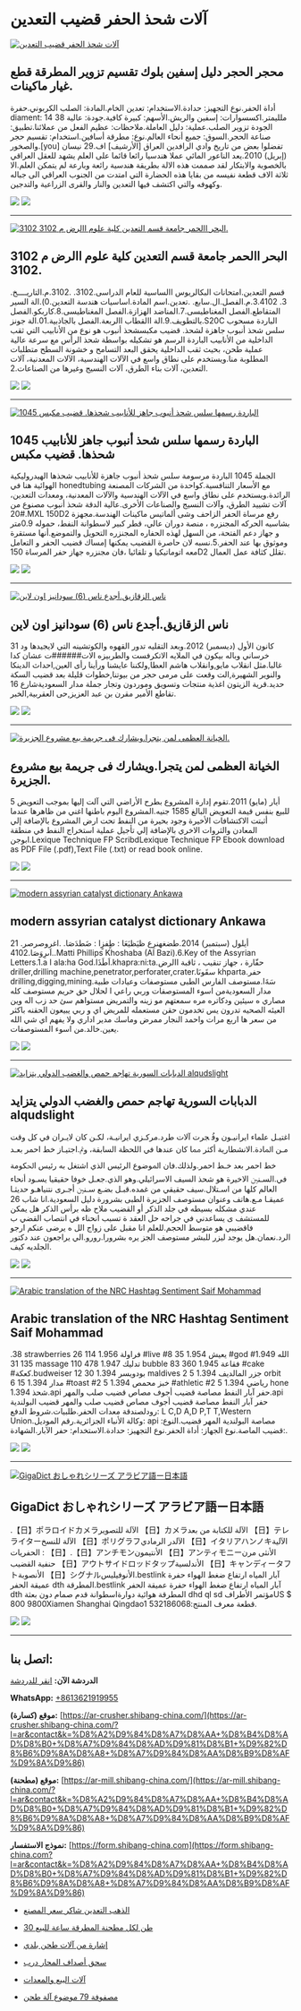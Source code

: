 # آلات شحذ الحفر قضيب التعدين

<a href="https://swt.shibang-china.com/?l=ar&img&k=%D8%A2%D9%84%D8%A7%D8%AA+%D8%B4%D8%AD%D8%B0+%D8%A7%D9%84%D8%AD%D9%81%D8%B1+%D9%82%D8%B6%D9%8A%D8%A8+%D8%A7%D9%84%D8%AA%D8%B9%D8%AF%D9%8A%D9%86" target="_blank">![آلات شحذ الحفر قضيب التعدين](http://static.shibang-china.com/all-800x300/907.jpg)</a>

## محجر الحجر دليل إسفين بلوك تقسيم تزوير المطرقة قطع غيار ماكينات.
أداة الحفر.نوع التجهيز: حدادة.الاستخدام: تعدين الخام.المادة: الصلب الكربوني.حفرة diament: 14 38 ملليمتر.اكسسوارات: إسفين والريش.الأسهم: كبيرة كافية.جودة: عالية الجودة تزوير الصلب.عملية: دليل العاملة.ملاحظات: عظيم الفعل من عملائنا.تطبيق: صناعة الحجر.السوق: جميع أنحاء العالم.نوع: مطرقة أسافين.استخدام: تقسيم حجر والصخور.[you] تفضلوا بعض من تاريخ وادي الرافدين العراق [الأرشيف] اف.29 نيسان (إبريل) 2010.يعد الناعور المائي عملا هندسيا رائعا قائما على العلم يشهد للعقل العراقي بالخصوبة والابتكار لقد صممت هذه الالة بطريقة هندسية رائعة وبارعة لم يتمكن العلم.الا ثلاثة الاف قطعة نفيسه من بقايا هذه الحضارة التي امتدت من الجنوب العراقي الى جباله وكهوفه والتي اكتشف فيها التعدين والنار والقرى الزراعية والتدجين.


<a href="https://whatsapp.shibangsoft.com/WhatsApp.php" target="_blank" title="WhatsApp">![](http://static.shibang-china.com/icon/whatsapp.png)</a> <a href="https://swt.shibang-china.com/?l=ar&icon&k=%D8%A2%D9%84%D8%A7%D8%AA+%D8%B4%D8%AD%D8%B0+%D8%A7%D9%84%D8%AD%D9%81%D8%B1+%D9%82%D8%B6%D9%8A%D8%A8+%D8%A7%D9%84%D8%AA%D8%B9%D8%AF%D9%8A%D9%86" target="_blank">![](http://static.shibang-china.com/icon/chat-ar.png)</a>

---

<a href="https://swt.shibang-china.com/?l=ar&img&k=%D8%A2%D9%84%D8%A7%D8%AA+%D8%B4%D8%AD%D8%B0+%D8%A7%D9%84%D8%AD%D9%81%D8%B1+%D9%82%D8%B6%D9%8A%D8%A8+%D8%A7%D9%84%D8%AA%D8%B9%D8%AF%D9%8A%D9%86" target="_blank">![البحر االحمر جامعة قسم التعدين كلية علوم االرض م 3102 3102.](http://static.shibang-china.com/all-800x300/745.jpg)</a>

## البحر االحمر جامعة قسم التعدين كلية علوم االرض م 3102 3102.
قسم التعدين.امتحانات البكالريوس االساسية للعام الدراسى.3102. .3102.م.التاريــــخ. 3. 3.4102.م.الفصل.ال.سابع. .تعدين.اسم المادة.اساسيات هندسة التعدين.0).الة السير المتقاطع.الفصل المغناطيسى.7.المناضد الهزازة.الفصل المغناطيسى.8.كاربكو.الفصل بالتطويف.9.الة االقطاب االربعة.الفصل بالجاذبية.01.الة جونز.S20C الباردة مسحوب سلس شحذ أنبوب جاهزة لشحذ. قضيب مكبسشحذ أنبوب هو نوع من الأنابيب التي ثقب الداخلية من الأنابيب الباردة الرسم هو تشكيله بواسطة شحذ الرأس مع سرعة عالية عملية طحن، بحيث ثقب الداخلية يحقق البعد التسامح و خشونة السطح متطلبات المطلوبة منا.ويستخدم على نطاق واسع في الآلات الهندسية، الآلات المعدنية، آلات التعدين، آلات بناء الطرق، آلات النسيج وغيرها من الصناعات.2.


<a href="https://whatsapp.shibangsoft.com/WhatsApp.php" target="_blank" title="WhatsApp">![](http://static.shibang-china.com/icon/whatsapp.png)</a> <a href="https://swt.shibang-china.com/?l=ar&icon&k=%D8%A2%D9%84%D8%A7%D8%AA+%D8%B4%D8%AD%D8%B0+%D8%A7%D9%84%D8%AD%D9%81%D8%B1+%D9%82%D8%B6%D9%8A%D8%A8+%D8%A7%D9%84%D8%AA%D8%B9%D8%AF%D9%8A%D9%86" target="_blank">![](http://static.shibang-china.com/icon/chat-ar.png)</a>

---

<a href="https://swt.shibang-china.com/?l=ar&img&k=%D8%A2%D9%84%D8%A7%D8%AA+%D8%B4%D8%AD%D8%B0+%D8%A7%D9%84%D8%AD%D9%81%D8%B1+%D9%82%D8%B6%D9%8A%D8%A8+%D8%A7%D9%84%D8%AA%D8%B9%D8%AF%D9%8A%D9%86" target="_blank">![1045 الباردة رسمها سلس شحذ أنبوب جاهز للأنابيب شحذها. قضيب مكبس](http://static.shibang-china.com/all-800x300/740.jpg)</a>

## 1045 الباردة رسمها سلس شحذ أنبوب جاهز للأنابيب شحذها. قضيب مكبس
الجملة 1045 الباردة مرسومة سلس شحذ أنبوب جاهزة للأنابيب شحذها الهيدروليكية الهوائية هنا في honedtubing مع الأسعار التنافسية.كواحدة من الشركات المصنعة الرائدة.ويستخدم على نطاق واسع في الآلات الهندسية والآلات المعدنية، ومعدات التعدين، آلات تشييد الطرق، وآلات النسيج والصناعات الأخرى.عالية الدقة شحذ أنبوب مصنوع من 20#.MXL 150D2 رفع مرساة الحفر الزاحف وشى ألماتيس ماكينات الهندسة.مجهزة بشاسيه الحركه المجنزره ، منصة دوران عالي، قطر كبير لاسطوانة النفط، حموله 0.9متر و جهاز دعم الفتحة، من السهل لهذه الحفاره المجنزره التحويل والتموضع.أنها مستقرة وموثوق بها عند الحفر.5.نسبه لان حاصرة القضيب يمكنها إمساك قضيب الحفر و التعامل معه اتوماتيكيا و تلقائيا ،فان مجنزره جهاز حفر المرساة 150D2 تقلل كثافة عمل العمال.


<a href="https://whatsapp.shibangsoft.com/WhatsApp.php" target="_blank" title="WhatsApp">![](http://static.shibang-china.com/icon/whatsapp.png)</a> <a href="https://swt.shibang-china.com/?l=ar&icon&k=%D8%A2%D9%84%D8%A7%D8%AA+%D8%B4%D8%AD%D8%B0+%D8%A7%D9%84%D8%AD%D9%81%D8%B1+%D9%82%D8%B6%D9%8A%D8%A8+%D8%A7%D9%84%D8%AA%D8%B9%D8%AF%D9%8A%D9%86" target="_blank">![](http://static.shibang-china.com/icon/chat-ar.png)</a>

---

<a href="https://swt.shibang-china.com/?l=ar&img&k=%D8%A2%D9%84%D8%A7%D8%AA+%D8%B4%D8%AD%D8%B0+%D8%A7%D9%84%D8%AD%D9%81%D8%B1+%D9%82%D8%B6%D9%8A%D8%A8+%D8%A7%D9%84%D8%AA%D8%B9%D8%AF%D9%8A%D9%86" target="_blank">![ناس الزقازيق.أجدع ناس (6) سودانيز اون لاين](http://static.shibang-china.com/all-800x300/522.jpg)</a>

## ناس الزقازيق.أجدع ناس (6) سودانيز اون لاين
31 كانون الأول (ديسمبر) 2012.وبعد التقليه تدور القهوه والكوتشينه التي لايجيدها ود خرساني وباله بيكون في الملايه الاتكرفست والطربيزه الات######ت عشان كدا غالبا.مثل انقلاب مايو,وانقلاب هاشم العطا,ولكننا عايشنا ورأينا رأى العين,احداث الدينكا والنوير الشهيرة,الت وقعت على مرمى حجر من بيوتنا,خطوات قليلة بعد قضيب السكة حديد.قرية الزيتون اغذية منتجات وتسويق وموردون وتجار جملة مدار السعوديةشارع 16 تقاطع الأمير مقرن بن عبد العزيز,حى العقربية,الخبر.


<a href="https://whatsapp.shibangsoft.com/WhatsApp.php" target="_blank" title="WhatsApp">![](http://static.shibang-china.com/icon/whatsapp.png)</a> <a href="https://swt.shibang-china.com/?l=ar&icon&k=%D8%A2%D9%84%D8%A7%D8%AA+%D8%B4%D8%AD%D8%B0+%D8%A7%D9%84%D8%AD%D9%81%D8%B1+%D9%82%D8%B6%D9%8A%D8%A8+%D8%A7%D9%84%D8%AA%D8%B9%D8%AF%D9%8A%D9%86" target="_blank">![](http://static.shibang-china.com/icon/chat-ar.png)</a>

---

<a href="https://swt.shibang-china.com/?l=ar&img&k=%D8%A2%D9%84%D8%A7%D8%AA+%D8%B4%D8%AD%D8%B0+%D8%A7%D9%84%D8%AD%D9%81%D8%B1+%D9%82%D8%B6%D9%8A%D8%A8+%D8%A7%D9%84%D8%AA%D8%B9%D8%AF%D9%8A%D9%86" target="_blank">![الخيانة العظمى لمن يتجرا.ويشارك فى جريمة بيع مشروع الجزيرة.](http://static.shibang-china.com/all-800x300/1159.jpg)</a>

## الخيانة العظمى لمن يتجرا.ويشارك فى جريمة بيع مشروع الجزيرة.
5 أيار (مايو) 2011.تقوم إدارة المشروع بطرح الأراضي التي آلت إليها بموجب التعويض للبيع بنفس قيمة التعويض البالغ 1585 جنيه.المشروع اليوم باطنها اغني من ظاهرها عندما أثبتت الاكتشافات الأخيرة وجود بحيرة من النفط تحت ارض المشروع بالإضافة إلي المعادن والثروات الاخري بالإضافة إلي تأجيل عملية استخراج النفط في منطقة ابوجن.Lexique Technique FP ScribdLexique Technique FP Ebook download as PDF File (.pdf),Text File (.txt) or read book online.


<a href="https://whatsapp.shibangsoft.com/WhatsApp.php" target="_blank" title="WhatsApp">![](http://static.shibang-china.com/icon/whatsapp.png)</a> <a href="https://swt.shibang-china.com/?l=ar&icon&k=%D8%A2%D9%84%D8%A7%D8%AA+%D8%B4%D8%AD%D8%B0+%D8%A7%D9%84%D8%AD%D9%81%D8%B1+%D9%82%D8%B6%D9%8A%D8%A8+%D8%A7%D9%84%D8%AA%D8%B9%D8%AF%D9%8A%D9%86" target="_blank">![](http://static.shibang-china.com/icon/chat-ar.png)</a>

---

<a href="https://swt.shibang-china.com/?l=ar&img&k=%D8%A2%D9%84%D8%A7%D8%AA+%D8%B4%D8%AD%D8%B0+%D8%A7%D9%84%D8%AD%D9%81%D8%B1+%D9%82%D8%B6%D9%8A%D8%A8+%D8%A7%D9%84%D8%AA%D8%B9%D8%AF%D9%8A%D9%86" target="_blank">![modern assyrian catalyst dictionary Ankawa](http://static.shibang-china.com/all-800x300/635.jpg)</a>

## modern assyrian catalyst dictionary Ankawa
21 أيلول (سبتمبر) 2014.طضغهنرِع ظيَظيَعَا : طٍفزٍا : ضَطدَصَا. .اغروصرصر. .اَىرِوَصَا.4102.Matti Phillips Khoshaba (Al Bazi).6.Key of the Assyrian Letters.1.a ا ala:ha God.اَطَذَا.khapra:ni:ta.حفّارة ، جهاز تنقيب ، ثاقبة االرض driller,drilling machine,penetrator,perforater,crater.سقَوىَا khparta.حفر drilling,digging,mining.سَةَا.مستوصف الفارس الطبى مستوصفات وعيادات طبية مدار السعوديةمن اسوء المستوصفات وربي راعي ا لحلال حق حريم مستوصف كله مصاري ه سيئين ودكاتره مره سمعتهم مو زينه والتمريض مستواهم سئ حد زب اله وين العيئه الصحيه تدرون يس تخدمون حقن مستعمله للمريض اي و ربي يبيعون الحقنه باكثر من سعر ها اربع مرات واحمد النجار ممرض وماسك مدير اداري ولا يفهم اي شي الله يعين.خالد.من اسوء المستوصفات.


<a href="https://whatsapp.shibangsoft.com/WhatsApp.php" target="_blank" title="WhatsApp">![](http://static.shibang-china.com/icon/whatsapp.png)</a> <a href="https://swt.shibang-china.com/?l=ar&icon&k=%D8%A2%D9%84%D8%A7%D8%AA+%D8%B4%D8%AD%D8%B0+%D8%A7%D9%84%D8%AD%D9%81%D8%B1+%D9%82%D8%B6%D9%8A%D8%A8+%D8%A7%D9%84%D8%AA%D8%B9%D8%AF%D9%8A%D9%86" target="_blank">![](http://static.shibang-china.com/icon/chat-ar.png)</a>

---

<a href="https://swt.shibang-china.com/?l=ar&img&k=%D8%A2%D9%84%D8%A7%D8%AA+%D8%B4%D8%AD%D8%B0+%D8%A7%D9%84%D8%AD%D9%81%D8%B1+%D9%82%D8%B6%D9%8A%D8%A8+%D8%A7%D9%84%D8%AA%D8%B9%D8%AF%D9%8A%D9%86" target="_blank">![اﻟﺪﺑﺎﺑﺎت اﻟﺴﻮرﻳﺔ ﺗﻬﺎﺟﻢ ﺣﻤﺺ واﻟﻐﻀﺐ اﻟﺪوﻟﻲ ﻳﺘﺰاﻳﺪ alqudslight](http://static.shibang-china.com/all-800x300/68.jpg)</a>

## اﻟﺪﺑﺎﺑﺎت اﻟﺴﻮرﻳﺔ ﺗﻬﺎﺟﻢ ﺣﻤﺺ واﻟﻐﻀﺐ اﻟﺪوﻟﻲ ﻳﺘﺰاﻳﺪ alqudslight
اﻏﺘﻴـﻞ ﻋﻠﻤﺎء اﻳﺮاﻧﻴـﻮن وﻓُ ﺠﺮت آﻻت ﻃﺮد.ﻣﺮﻛـﺰي اﻳﺮاﻧﻴـﺔ، ﻟﻜـﻦ ﻛﺎن ﻻﻳـﺮان ﻓﻲ ﻛﻞ وﻗﺖ ﻣـﻦ اﳌﺎدة.اﻻﻧﺸﻄﺎرﻳﺔ أﻛﺜﺮ ﳑﺎ ﻛﺎن ﻋﻨﺪﻫﺎ ﻓﻲ اﻟﻠﺤﻈﺔ اﻟﺴﺎﺑﻘﺔ، وﰎ.اﺟﺘﻴـﺎز ﺧﻂ اﺣﻤﺮ ﺑﻌـﺪ ﺧﻂ اﺣﻤﺮ ﺑﻌﺪ ﺧـﻂ اﺣﻤﺮ.وﻟﺬﻟﻚ.ﻓﺎن اﳌﻮﺿﻮع اﻟﺮﺋﻴﺲ اﻟﺬي اﺷﺘﻐﻞ ﺑﻪ رﺋﻴﺲ اﳊﻜﻮﻣﺔ ﻓﻲ.اﻟﺴـﻨﲔ اﻻﺧﻴﺮة ﻫﻮ ﺷﺤﺬ اﻟﺴﻴﻒ اﻻﺳﺮاﺋﻴﻠﻲ.وﻫﻮ اﻟﺬي.ﺟﻌـﻞ ﺧﻮﻓﺎ ﺣﻘﻴﻘﻴﺎ ﻳﺴـﻮد أﻧﺤﺎء اﻟﻌﺎﻟﻢ ﻛﻠﻬﺎ ﻣﻦ اﺳـﺘﻼل.ﺳﻴﻒ ﺣﻘﻴﻘﻲ ﻣﻦ ﻏﻤﺪه.ﻗﺒـﻞ ﺑﻀـﻊ ﺳـﻨﲔ أﺟـﺮى ﻧﺘﻨﻴﺎﻫـﻮ ﺣﺪﻳﺜـﺎ ﻋﻤﻴﻘـﺎ ﻣـﻊ.هاتف وعنوان مستوصف الجزيرة الطبى بشرورة دليل السعودية.انا شاب 26 عندي مشكله بسيطه في جلد الذكر أو القضيب ملاح ظه برأس الذكر هل يمكن للمستشف ى يساعدني في جراحه حل العقد ة تسبب انحناء في انتصاب القضي ب فاقضيبي هو متوسط الحجم.للعلم انا مقبل على زواج الل ه يرضى عنكم ارجو الرد.نعمان.هل يوجد ليزر للبشر مستوصف الجز يره بشرورا.رورو.الي يراجعون عند دكتور الجلديه كيف.


<a href="https://whatsapp.shibangsoft.com/WhatsApp.php" target="_blank" title="WhatsApp">![](http://static.shibang-china.com/icon/whatsapp.png)</a> <a href="https://swt.shibang-china.com/?l=ar&icon&k=%D8%A2%D9%84%D8%A7%D8%AA+%D8%B4%D8%AD%D8%B0+%D8%A7%D9%84%D8%AD%D9%81%D8%B1+%D9%82%D8%B6%D9%8A%D8%A8+%D8%A7%D9%84%D8%AA%D8%B9%D8%AF%D9%8A%D9%86" target="_blank">![](http://static.shibang-china.com/icon/chat-ar.png)</a>

---

<a href="https://swt.shibang-china.com/?l=ar&img&k=%D8%A2%D9%84%D8%A7%D8%AA+%D8%B4%D8%AD%D8%B0+%D8%A7%D9%84%D8%AD%D9%81%D8%B1+%D9%82%D8%B6%D9%8A%D8%A8+%D8%A7%D9%84%D8%AA%D8%B9%D8%AF%D9%8A%D9%86" target="_blank">![Arabic translation of the NRC Hashtag Sentiment Saif Mohammad](http://static.shibang-china.com/all-800x300/1239.jpg)</a>

## Arabic translation of the NRC Hashtag Sentiment Saif Mohammad
.38 strawberries فراولة 1.956 114 26 #live #يعيش 1.954 35 8 #god #الله 1.949 135 31 massage تدليك 1.947 478 110 bubble فقاعة 1.945 360 83 #cake #كعكة.budweiser بودويسر 1.394 30 12 maldives جزر المالديف 1.394 5 2 orbit مدار 1.394 15 6 #toast #خبز محمص 1.394 5 2 #athletic #رياضي 1.394 5 2 hone شحذ 1.394.api حفر آبار النفط مصاصة قضيب أجوف مصاص قضيب صلب والمهر.api حفر آبار النفط مصاصة قضيب أجوف مصاص قضيب صلب والمهر قضيب البولندية رودلصندقة معدات الحفر.طلبيات.شروط الدفع: L C,D A,D P,T T,Western Union.وكالة الأنباء الجزائرية.رقم الموديل: api مصاصة البولندية المهر قضيب.النوع: قضيب الماصة.نوع الجهاز: أداة الحفر.نوع التجهيز: حدادة.الاستخدام: حفر الآبار.الشهادة:.


<a href="https://whatsapp.shibangsoft.com/WhatsApp.php" target="_blank" title="WhatsApp">![](http://static.shibang-china.com/icon/whatsapp.png)</a> <a href="https://swt.shibang-china.com/?l=ar&icon&k=%D8%A2%D9%84%D8%A7%D8%AA+%D8%B4%D8%AD%D8%B0+%D8%A7%D9%84%D8%AD%D9%81%D8%B1+%D9%82%D8%B6%D9%8A%D8%A8+%D8%A7%D9%84%D8%AA%D8%B9%D8%AF%D9%8A%D9%86" target="_blank">![](http://static.shibang-china.com/icon/chat-ar.png)</a>

---

<a href="https://swt.shibang-china.com/?l=ar&img&k=%D8%A2%D9%84%D8%A7%D8%AA+%D8%B4%D8%AD%D8%B0+%D8%A7%D9%84%D8%AD%D9%81%D8%B1+%D9%82%D8%B6%D9%8A%D8%A8+%D8%A7%D9%84%D8%AA%D8%B9%D8%AF%D9%8A%D9%86" target="_blank">![GigaDict おしゃれシリーズ アラビア語ー日本語](http://static.shibang-china.com/all-800x300/337.jpg)</a>

## GigaDict おしゃれシリーズ アラビア語ー日本語
.【日】ポラロイドカメラالآلة للتصوير 【日】カメラالآلة للكتابة من بعد 【日】テレライターالآلة للنسخ 【日】ポリグラフالآلدر الرمادي 【日】イタリアハンノキالآلية : الحفريات 【日】.【日】アンチモンالأنتيمون 【日】アンティモニーالأنثى مرن حنفية القضيب 【日】アウトサイドロッドタップالأندلسية 【日】キャンディータフトالأنصوبة 【日】シグナルالأنوفيليس.bestlink آبار المياه ارتفاع ضغط الهواء حفرة عميقة الحفر dth المطرقة.bestlink آبار المياه ارتفاع ضغط الهواء حفرة عميقة الحفر dth المطرقة هوائية دوارةاسطوانة قدم صمام دون بعثة dhd ql sd مؤتمر الأطرافUS $ 800 9800Xiamen Shanghai Qingdao1 قطعة معرف المنتج:532186068.


<a href="https://whatsapp.shibangsoft.com/WhatsApp.php" target="_blank" title="WhatsApp">![](http://static.shibang-china.com/icon/whatsapp.png)</a> <a href="https://swt.shibang-china.com/?l=ar&icon&k=%D8%A2%D9%84%D8%A7%D8%AA+%D8%B4%D8%AD%D8%B0+%D8%A7%D9%84%D8%AD%D9%81%D8%B1+%D9%82%D8%B6%D9%8A%D8%A8+%D8%A7%D9%84%D8%AA%D8%B9%D8%AF%D9%8A%D9%86" target="_blank">![](http://static.shibang-china.com/icon/chat-ar.png)</a>

---
## اتصل بنا:

**الدردشة الآن:** [انقر للدردشة](https://swt.shibang-china.com?l=ar&contact&k=%D8%A2%D9%84%D8%A7%D8%AA+%D8%B4%D8%AD%D8%B0+%D8%A7%D9%84%D8%AD%D9%81%D8%B1+%D9%82%D8%B6%D9%8A%D8%A8+%D8%A7%D9%84%D8%AA%D8%B9%D8%AF%D9%8A%D9%86)

**WhatsApp:**  [+8613621919955](https://whatsapp.shibangsoft.com/WhatsApp.php)

**موقع (كسارة):** [https://ar-crusher.shibang-china.com/](https://ar-crusher.shibang-china.com/?l=ar&contact&k=%D8%A2%D9%84%D8%A7%D8%AA+%D8%B4%D8%AD%D8%B0+%D8%A7%D9%84%D8%AD%D9%81%D8%B1+%D9%82%D8%B6%D9%8A%D8%A8+%D8%A7%D9%84%D8%AA%D8%B9%D8%AF%D9%8A%D9%86)

**موقع (مطحنة):** [https://ar-mill.shibang-china.com/](https://ar-mill.shibang-china.com/?l=ar&contact&k=%D8%A2%D9%84%D8%A7%D8%AA+%D8%B4%D8%AD%D8%B0+%D8%A7%D9%84%D8%AD%D9%81%D8%B1+%D9%82%D8%B6%D9%8A%D8%A8+%D8%A7%D9%84%D8%AA%D8%B9%D8%AF%D9%8A%D9%86)

**نموذج الاستفسار:** [https://form.shibang-china.com](https://form.shibang-china.com?l=ar&contact&k=%D8%A2%D9%84%D8%A7%D8%AA+%D8%B4%D8%AD%D8%B0+%D8%A7%D9%84%D8%AD%D9%81%D8%B1+%D9%82%D8%B6%D9%8A%D8%A8+%D8%A7%D9%84%D8%AA%D8%B9%D8%AF%D9%8A%D9%86)

* [الذهب التعدين شاكر سعر المصنع](../28/%D8%A7%D9%84%D8%B0%D9%87%D8%A8%20%D8%A7%D9%84%D8%AA%D8%B9%D8%AF%D9%8A%D9%86%20%D8%B4%D8%A7%D9%83%D8%B1%20%D8%B3%D8%B9%D8%B1%20%D8%A7%D9%84%D9%85%D8%B5%D9%86%D8%B9.md)

* [30 طن لكل مطحنة المطرقة ساعة للبيع](../28/30%20%D8%B7%D9%86%20%D9%84%D9%83%D9%84%20%D9%85%D8%B7%D8%AD%D9%86%D8%A9%20%D8%A7%D9%84%D9%85%D8%B7%D8%B1%D9%82%D8%A9%20%D8%B3%D8%A7%D8%B9%D8%A9%20%D9%84%D9%84%D8%A8%D9%8A%D8%B9.md)

* [إشارة من آلات طحن بلدي](../27/%D8%A5%D8%B4%D8%A7%D8%B1%D8%A9%20%D9%85%D9%86%20%D8%A2%D9%84%D8%A7%D8%AA%20%D8%B7%D8%AD%D9%86%20%D8%A8%D9%84%D8%AF%D9%8A.md)

* [سحق أصداف المحار درب](../29/%D8%B3%D8%AD%D9%82%20%D8%A3%D8%B5%D8%AF%D8%A7%D9%81%20%D8%A7%D9%84%D9%85%D8%AD%D8%A7%D8%B1%20%D8%AF%D8%B1%D8%A8.md)

* [آلات البيع والمعدات](../28/%D8%A2%D9%84%D8%A7%D8%AA%20%D8%A7%D9%84%D8%A8%D9%8A%D8%B9%20%D9%88%D8%A7%D9%84%D9%85%D8%B9%D8%AF%D8%A7%D8%AA.md)

* [مصفوفة 79 موضوع آلة طحن](../29/%D9%85%D8%B5%D9%81%D9%88%D9%81%D8%A9%2079%20%D9%85%D9%88%D8%B6%D9%88%D8%B9%20%D8%A2%D9%84%D8%A9%20%D8%B7%D8%AD%D9%86.md)